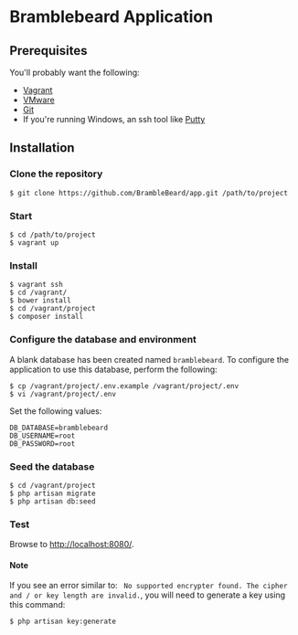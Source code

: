 # Bramblebeard Application

## Prerequisites

You'll probably want the following:

* [Vagrant](https://www.vagrantup.com/)
* [VMware](http://www.vmware.com/)
* [Git](https://git-scm.com/)
* If you're running Windows, an ssh tool like [Putty](http://www.putty.org/)

## Installation

### Clone the repository
    $ git clone https://github.com/BrambleBeard/app.git /path/to/project

### Start
    $ cd /path/to/project
    $ vagrant up

### Install
    $ vagrant ssh
    $ cd /vagrant/
    $ bower install
    $ cd /vagrant/project
    $ composer install

### Configure the database and environment
A blank database has been created named `bramblebeard`.  To configure the application to use this database, perform the following:

    $ cp /vagrant/project/.env.example /vagrant/project/.env
    $ vi /vagrant/project/.env

Set the following values:

    DB_DATABASE=bramblebeard
    DB_USERNAME=root
    DB_PASSWORD=root

### Seed the database
    $ cd /vagrant/project
    $ php artisan migrate
    $ php artisan db:seed

### Test
Browse to [http://localhost:8080/](http://localhost:8080/).

#### Note
If you see an error similar to: ` No supported encrypter found. The cipher and / or key length are invalid.`, you will need to generate a key using this command:

    $ php artisan key:generate
